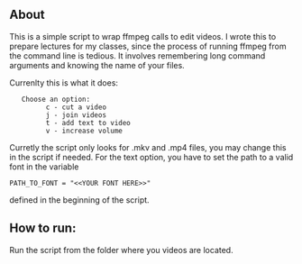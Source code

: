 ## About

This is a simple script to wrap ffmpeg calls to edit videos. I wrote this to
prepare lectures for my classes, since the process of running ffmpeg from the command
line is tedious. It involves remembering long command arguments and knowing the
name of your files.

Currenlty this is what it does:
```
   Choose an option:        
         c - cut a video   
         j - join videos   
         t - add text to video
         v - increase volume   
```
Curretly the script only looks for .mkv and .mp4 files, you may change this in the script
if needed. For the text option, you have to set the path to a valid font in the variable
```
PATH_TO_FONT = "<<YOUR FONT HERE>>"
```
defined in the beginning of the script.
   
## How to run:

Run the script from the folder where you videos are located.
